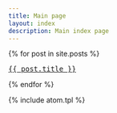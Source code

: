 ```yaml
---
title: Main page
layout: index
description: Main index page
---
```


{% for post in site.posts %}
<pre><a href="{{ post.url | prepend: site.baseurl }}">{{ post.title }}</a></pre>
{% endfor %}

{% include atom.tpl %}
